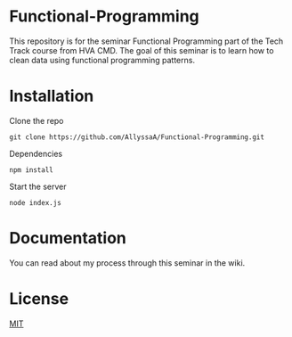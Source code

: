 # Functional-Programming
This repository is for the seminar Functional Programming part of the Tech Track course from HVA CMD.
The goal of this seminar is to learn how to clean data using functional programming patterns.



# Installation

Clone the repo
```
git clone https://github.com/AllyssaA/Functional-Programming.git
```

Dependencies
```
npm install
```

Start the server
```
node index.js
```

# Documentation
You can read about my process through this seminar in the wiki. 


# License
[MIT](https://github.com/AllyssaA/Functional-Programming/blob/main/LICENSE)



